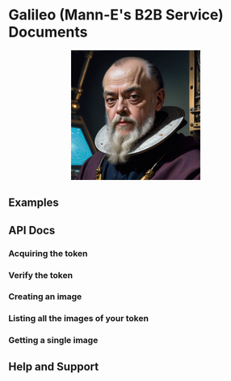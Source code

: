 # Galileo (Mann-E's B2B Service) Documents

<p align="center">
    <img src="galileo-pic.png" width=256 height=256 />
</p>

## Examples

## API Docs

### Acquiring the token

### Verify the token 

### Creating an image

### Listing all the images of your token

### Getting a single image

## Help and Support